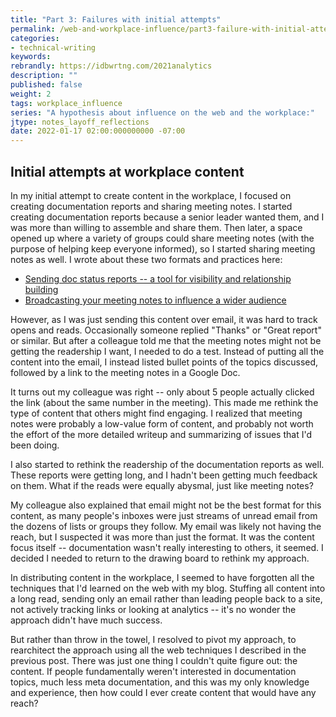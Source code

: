 ```yaml
---
title: "Part 3: Failures with initial attempts"
permalink: /web-and-workplace-influence/part3-failure-with-initial-attempts.html
categories:
- technical-writing
keywords:
rebrandly: https://idbwrtng.com/2021analytics
description: ""
published: false
weight: 2
tags: workplace_influence
series: "A hypothesis about influence on the web and the workplace:"
jtype: notes_layoff_reflections
date: 2022-01-17 02:00:000000000 -07:00
---
```


## Initial attempts at workplace content

In my initial attempt to create content in the workplace, I focused on creating documentation reports and sharing meeting notes. I started creating documentation reports because a senior leader wanted them, and I was more than willing to assemble and share them. Then later, a space opened up where a variety of groups could share meeting notes (with the purpose of helping keep everyone informed), so I started sharing meeting notes as well. I wrote about these two formats and practices here:

* [Sending doc status reports -- a tool for visibility and relationship building](/learnapidoc/docapis_status_reports.html)
* [Broadcasting your meeting notes to influence a wider audience](/learnapidoc/docapis_meeting_notes.html#what-if-sensitive-topics-are-discussed-during-the-meeting)

However, as I was just sending this content over email, it was hard to track opens and reads. Occasionally someone replied "Thanks" or "Great report" or similar. But after a colleague told me that the meeting notes might not be getting the readership I want, I needed to do a test. Instead of putting all the content into the email, I instead listed bullet points of the topics discussed, followed by a link to the meeting notes in a Google Doc.

It turns out my colleague was right -- only about 5 people actually clicked the link (about the same number in the meeting). This made me rethink the type of content that others might find engaging. I realized that meeting notes were probably a low-value form of content, and probably not worth the effort of the more detailed writeup and summarizing of issues that I'd been doing.

I also started to rethink the readership of the documentation reports as well. These reports were getting long, and I hadn't been getting much feedback on them. What if the reads were equally abysmal, just like meeting notes?

My colleague also explained that email might not be the best format for this content, as many people's inboxes were just streams of unread email from the dozens of lists or groups they follow. My email was likely not having the reach, but I suspected it was more than just the format. It was the content focus itself -- documentation wasn't really interesting to others, it seemed. I decided I needed to return to the drawing board to rethink my approach.

In distributing content in the workplace, I seemed to have forgotten all the techniques that I'd learned on the web with my blog. Stuffing all content into a long read, sending only an email rather than leading people back to a site, not actively tracking links or looking at analytics -- it's no wonder the approach didn't have much success.

But rather than throw in the towel, I resolved to pivot my approach, to rearchitect the approach using all the web techniques I described in the previous post. There was just one thing I couldn't quite figure out: the content. If people fundamentally weren't interested in documentation topics, much less meta documentation, and this was my only knowledge and experience, then how could I ever create content that would have any reach?
